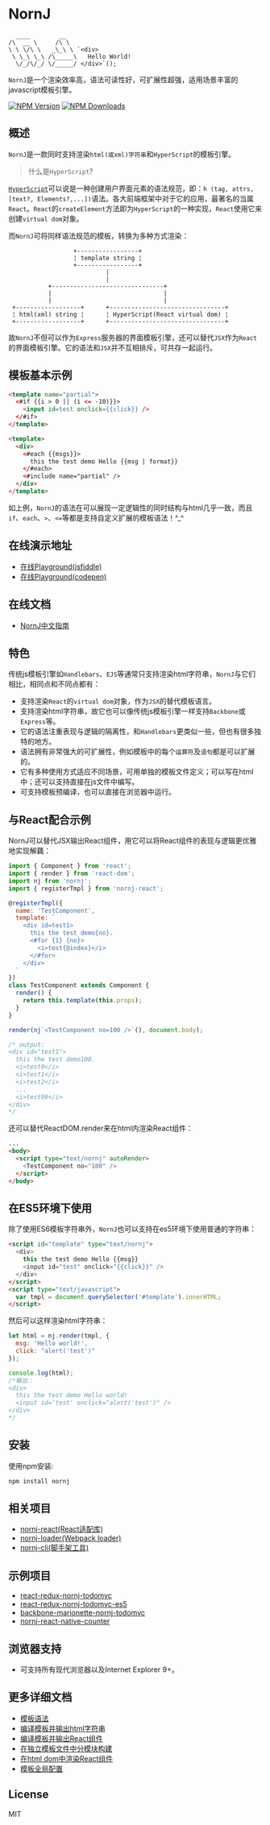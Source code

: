 # NornJ

```
  ____        __   
/\  __ \     /\ \  
\ \ \/\ \   _\_\ \ `<div>
 \ \_\ \_\ /\_____\   Hello World!
  \/_/\/_/ \/_____/ </div>`();

```

`NornJ`是一个渲染效率高，语法可读性好，可扩展性超强，适用场景丰富的javascript模板引擎。

[![NPM Version][npm-image]][npm-url]
[![NPM Downloads][downloads-image]][npm-url]

## 概述

`NornJ`是一款同时支持渲染`html(或xml)字符串`和`HyperScript`的模板引擎。

> 什么是`HyperScript`?

[`HyperScript`](https://github.com/hyperhype/hyperscript)可以说是一种创建用户界面元素的语法规范，即：`h (tag, attrs, [text?, Elements?,...])`语法。各大前端框架中对于它的应用，最著名的当属`React`。`React`的`createElement`方法即为`HyperScript`的一种实现，`React`使用它来创建`virtual dom`对象。

而`NornJ`可将同样语法规范的模板，转换为多种方式渲染：

```
                  +-----------------+
                  ¦ template string ¦
                  +-----------------+
                           |
                           |
           +-------------------------------+
           |                               |
           |                               |
 +------------------+      +--------------------------------+
 ¦ html(xml) string ¦      ¦ HyperScript(React virtual dom) ¦
 +------------------+      +--------------------------------+
```

故`NornJ`不但可以作为`Express`服务器的界面模板引擎，还可以替代`JSX`作为`React`的界面模板引擎。它的语法和`JSX`并不互相排斥，可共存一起运行。

## 模板基本示例

```html
<template name="partial">
  <#if {{i > 0 || (i <= -10)}}>
    <input id=test onclick={{click}} />
  </#if>
</template>

<template>
  <div>
    <#each {{msgs}}>
      this the test demo Hello {{msg | format}}
    </#each>
    <#include name="partial" />
  </div>
</template>
```

如上例，`NornJ`的语法在可以展现一定逻辑性的同时结构与html几乎一致，而且`if`、`each`、`>`、`<=`等都是支持自定义扩展的模板语法！^_^

## 在线演示地址

* [在线Playground(jsfiddle)](https://jsfiddle.net/joe_sky/n5n9tutj/)
* [在线Playground(codepen)](https://codepen.io/joe_sky/pen/ooPNbj)

## 在线文档

* [NornJ中文指南](https://joe-sky.gitbooks.io/nornj-guide/)

## 特色

传统js模板引擎如`Handlebars`、`EJS`等通常只支持渲染html字符串，`NornJ`与它们相比，相同点和不同点都有：

* 支持渲染`React`的`virtual dom`对象，作为`JSX`的替代模板语言。
* 支持渲染html字符串，故它也可以像传统js模板引擎一样支持`Backbone`或`Express`等。
* 它的语法注重表现与逻辑的隔离性，和`Handlebars`更类似一些，但也有很多独特的地方。
* 语法拥有非常强大的可扩展性，例如模板中的每个`运算符`及`语句`都是可以扩展的。
* 它有多种使用方式适应不同场景，可用单独的模板文件定义；可以写在html中；还可以支持直接在js文件中编写。
* 可支持模板预编译，也可以直接在浏览器中运行。

## 与React配合示例

NornJ可以替代JSX输出React组件，用它可以将React组件的表现与逻辑更优雅地实现解藕：

```js
import { Component } from 'react';
import { render } from 'react-dom';
import nj from 'nornj';
import { registerTmpl } from 'nornj-react';

@registerTmpl({
  name: 'TestComponent',
  template: `
    <div id=test1>
      this the test demo{no}.
      <#for {1} {no}>
        <i>test{@index}</i>
      </#for>
    </div>
  `
})
class TestComponent extends Component {
  render() {
    return this.template(this.props);
  }
}

render(nj`<TestComponent no=100 />`(), document.body);

/* output:
<div id="test1">
  this the test demo100.
  <i>test0</i>
  <i>test1</i>
  <i>test2</i>
  ...
  <i>test99</i>
</div>
*/
```

还可以替代ReactDOM.render来在html内渲染React组件：

```html
...
<body>
  <script type="text/nornj" autoRender>
    <TestComponent no="100" />
  </script>
</body>
```

## 在ES5环境下使用

除了使用ES6模板字符串外，`NornJ`也可以支持在es5环境下使用普通的字符串：

```html
<script id="template" type="text/nornj">
  <div>
    this the test demo Hello {{msg}}
    <input id="test" onclick="{{click}}" />
  </div>
</script>
<script type="text/javascript">
  var tmpl = document.querySelector('#template').innerHTML;
</script>
```

然后可以这样渲染html字符串：

```js
let html = nj.render(tmpl, {
  msg: 'Hello world!',
  click: "alert('test')"
});

console.log(html);
/*输出：
<div>
  this the test demo Hello world!
  <input id='test' onclick="alert('test')" />
</div>
*/
```

## 安装

使用npm安装:

```sh
npm install nornj
```

## 相关项目

* [nornj-react(React适配库)](https://github.com/joe-sky/nornj-react)
* [nornj-loader(Webpack loader)](https://github.com/joe-sky/nornj-loader)
* [nornj-cli(脚手架工具)](https://github.com/joe-sky/nornj-cli)

## 示例项目

* [react-redux-nornj-todomvc](https://github.com/joe-sky/nornj/blob/master/examples/react-redux-nornj-todomvc)
* [react-redux-nornj-todomvc-es5](https://github.com/joe-sky/nornj/blob/master/examples/react-redux-nornj-todomvc-es5)
* [backbone-marionette-nornj-todomvc](https://github.com/joe-sky/nornj/blob/master/examples/backbone-marionette-nornj-todomvc)
* [nornj-react-native-counter](https://github.com/joe-sky/nornj-react-native-counter)

## 浏览器支持

* 可支持所有现代浏览器以及Internet Explorer 9+。

## 更多详细文档

* [模板语法](https://github.com/joe-sky/nornj/blob/master/docs/模板语法.md)
* [编译模板并输出html字符串](https://github.com/joe-sky/nornj/blob/master/docs/编译模板并输出html字符串.md)
* [编译模板并输出React组件](https://github.com/joe-sky/nornj/blob/master/docs/编译模板并输出React组件.md)
* [在独立模板文件中分模块构建](https://github.com/joe-sky/nornj/blob/master/docs/在独立模板文件中分模块构建.md)
* [在html dom中渲染React组件](https://github.com/joe-sky/nornj/blob/master/docs/在html%20dom中渲染React组件.md)
* [模板全局配置](https://github.com/joe-sky/nornj/blob/master/docs/模板全局配置.md)

## License

MIT

[npm-image]: http://img.shields.io/npm/v/nornj.svg
[downloads-image]: http://img.shields.io/npm/dm/nornj.svg
[npm-url]: https://www.npmjs.org/package/nornj